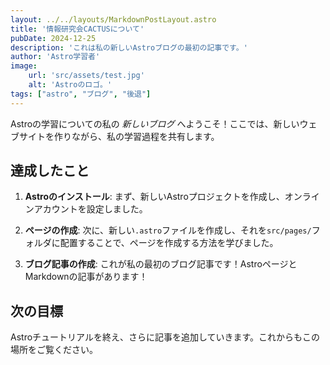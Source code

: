 ```yaml
---
layout: ../../layouts/MarkdownPostLayout.astro
title: '情報研究会CACTUSについて'
pubDate: 2024-12-25
description: 'これは私の新しいAstroブログの最初の記事です。'
author: 'Astro学習者'
image:
    url: 'src/assets/test.jpg'
    alt: 'Astroのロゴ。'
tags: ["astro", "ブログ", "後退"]
---
```


Astroの学習についての私の _新しいブログ_ へようこそ！ここでは、新しいウェブサイトを作りながら、私の学習過程を共有します。

## 達成したこと

1. **Astroのインストール**: まず、新しいAstroプロジェクトを作成し、オンラインアカウントを設定しました。

2. **ページの作成**: 次に、新しい`.astro`ファイルを作成し、それを`src/pages/`フォルダに配置することで、ページを作成する方法を学びました。

3. **ブログ記事の作成**: これが私の最初のブログ記事です！AstroページとMarkdownの記事があります！

## 次の目標

Astroチュートリアルを終え、さらに記事を追加していきます。これからもこの場所をご覧ください。